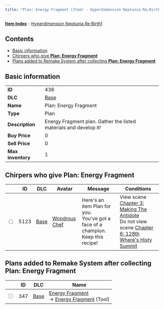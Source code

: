 ```yaml
---
title: "Plan: Energy Fragment (Item) - Hyperdimension Neptunia Re;Birth1"
---
```


[**Item Index**](/neptunia/rb1/item/index.html) - [Hyperdimension Neptunia Re;Birth1](/neptunia/rb1)

## Contents

- [Basic information](#basic-information)
- [Chirpers who give **Plan: Energy Fragment**](#chirpers-who-give-plan-energy-fragment)
- [Plans added to Remake System after collecting **Plan: Energy Fragment**](#plans-added-to-remake-system-after-collecting-plan-energy-fragment)

## Basic information

|   |   |
| -- | -- |
| **ID** | 436 |
| **DLC** | [Base](/neptunia/rb1/dlc/1-base.html) |
| **Name** | Plan: Energy Fragment |
| **Type** | Plan |
| **Description** | Energy Fragment plan. Gather the listed materials and develop it! |
| **Buy Price** | 0 |
| **Sell Price** | 0 |
| **Max inventory** | 1 |


## Chirpers who give **Plan: Energy Fragment**

|    | ID | DLC | Avatar | Message | Conditions |
| -- | -- | --- | ------ | ------- | ---------- |
| <input type="checkbox" id="rb1-chirper-event-1-5123" class="trackbox" /> | 5123 | [Base](/neptunia/rb1/dlc/1-base.html) | [Wondrous Chef](/neptunia/rb1/undefined/1-233-wondrous-chef.html) | Here's an item Plan for you.<br />You've got a face of a champion. Keep this recipe! | View scene [Chapter 3: Making The Antidote](/neptunia/rb1/scene/1-312-chapter-3-making-the-antidote.html)<br />Do not view scene [Chapter 6: 128th Where's Histy Summit](/neptunia/rb1/scene/1-601-chapter-6-128th-wheres-histy-summit.html) |


## Plans added to Remake System after collecting **Plan: Energy Fragment**

|    | ID | DLC | Name |
| -- | -- | --- | ---- |
| <input type="checkbox" id="rb1-remake-1-347" class="trackbox" /> | 347 | [Base](/neptunia/rb1/dlc/1-base.html) | [Energy Fragment](/neptunia/rb1/remake/1-347-energy-fragment.html)<br /> → [Energy Fragment](/neptunia/rb1/item/1-40-energy-fragment.html) (Tool) |
